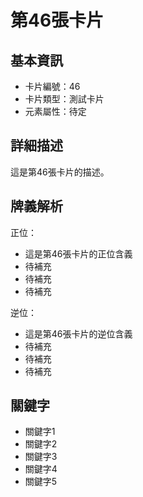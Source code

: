# 第46張卡片

## 基本資訊
- 卡片編號：46
- 卡片類型：測試卡片
- 元素屬性：待定

## 詳細描述
這是第46張卡片的描述。

## 牌義解析
正位：
- 這是第46張卡片的正位含義
- 待補充
- 待補充
- 待補充

逆位：
- 這是第46張卡片的逆位含義
- 待補充
- 待補充
- 待補充

## 關鍵字
- 關鍵字1
- 關鍵字2
- 關鍵字3
- 關鍵字4
- 關鍵字5
